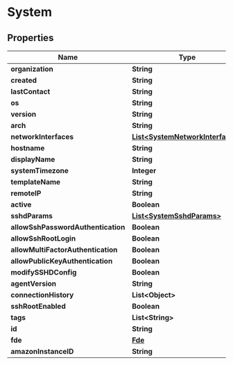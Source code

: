
# System

## Properties
Name | Type | Description | Notes
------------ | ------------- | ------------- | -------------
**organization** | **String** |  |  [optional]
**created** | **String** |  |  [optional]
**lastContact** | **String** |  |  [optional]
**os** | **String** |  |  [optional]
**version** | **String** |  |  [optional]
**arch** | **String** |  |  [optional]
**networkInterfaces** | [**List&lt;SystemNetworkInterfaces&gt;**](SystemNetworkInterfaces.md) |  |  [optional]
**hostname** | **String** |  |  [optional]
**displayName** | **String** |  |  [optional]
**systemTimezone** | **Integer** |  |  [optional]
**templateName** | **String** |  |  [optional]
**remoteIP** | **String** |  |  [optional]
**active** | **Boolean** |  |  [optional]
**sshdParams** | [**List&lt;SystemSshdParams&gt;**](SystemSshdParams.md) |  |  [optional]
**allowSshPasswordAuthentication** | **Boolean** |  |  [optional]
**allowSshRootLogin** | **Boolean** |  |  [optional]
**allowMultiFactorAuthentication** | **Boolean** |  |  [optional]
**allowPublicKeyAuthentication** | **Boolean** |  |  [optional]
**modifySSHDConfig** | **Boolean** |  |  [optional]
**agentVersion** | **String** |  |  [optional]
**connectionHistory** | **List&lt;Object&gt;** |  |  [optional]
**sshRootEnabled** | **Boolean** |  |  [optional]
**tags** | **List&lt;String&gt;** |  |  [optional]
**id** | **String** |  |  [optional]
**fde** | [**Fde**](Fde.md) |  |  [optional]
**amazonInstanceID** | **String** |  |  [optional]




